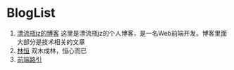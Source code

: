 # BlogList

1. [漂流瓶jz的博客](https://jzplp.github.io/) 这里是漂流瓶jz的个人博客，是一名Web前端开发。博客里面大部分是技术相关的文章
2. [林恒](https://www.cnblogs.com/smileZAZ) 双木成林，恒心而已
3. [前端路引](https://www.cnblogs.com/linx) 
